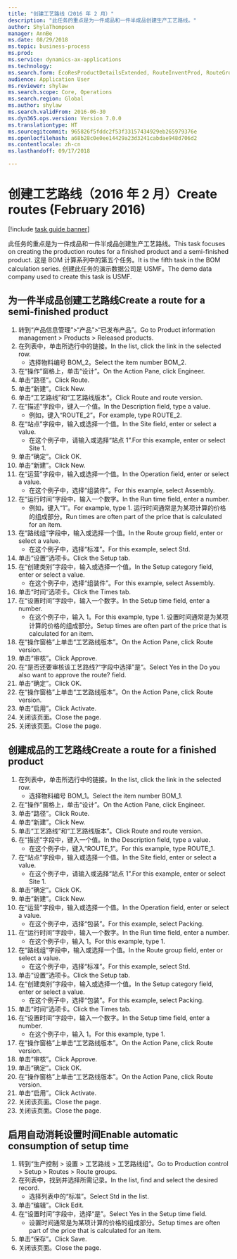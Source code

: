 ```yaml
--- 
title: "创建工艺路线（2016 年 2 月）"
description: "此任务的重点是为一件成品和一件半成品创建生产工艺路线。"
author: ShylaThompson
manager: AnnBe
ms.date: 08/29/2018
ms.topic: business-process
ms.prod: 
ms.service: dynamics-ax-applications
ms.technology: 
ms.search.form: EcoResProductDetailsExtended, RouteInventProd, RouteGroup
audience: Application User
ms.reviewer: shylaw
ms.search.scope: Core, Operations
ms.search.region: Global
ms.author: shylaw
ms.search.validFrom: 2016-06-30
ms.dyn365.ops.version: Version 7.0.0
ms.translationtype: HT
ms.sourcegitcommit: 965826f5fddc2f53f33157434929eb265979376e
ms.openlocfilehash: a68b28c0e0ee14429a23d3241cabdae948d706d2
ms.contentlocale: zh-cn
ms.lasthandoff: 09/17/2018

---
```

# <a name="create-routes-february-2016"></a><span data-ttu-id="72c5c-103">创建工艺路线（2016 年 2 月）</span><span class="sxs-lookup"><span data-stu-id="72c5c-103">Create routes (February 2016)</span></span>

[!include [task guide banner](../../includes/task-guide-banner.md)]

<span data-ttu-id="72c5c-104">此任务的重点是为一件成品和一件半成品创建生产工艺路线。</span><span class="sxs-lookup"><span data-stu-id="72c5c-104">This task focuses on creating the production routes for a finished product and a semi-finished product.</span></span> <span data-ttu-id="72c5c-105">这是 BOM 计算系列中的第五个任务。</span><span class="sxs-lookup"><span data-stu-id="72c5c-105">It is the fifth task in the BOM calculation series.</span></span> <span data-ttu-id="72c5c-106">创建此任务的演示数据公司是 USMF。</span><span class="sxs-lookup"><span data-stu-id="72c5c-106">The demo data company used to create this task is USMF.</span></span>


## <a name="create-a-route-for-a-semi-finished-product"></a><span data-ttu-id="72c5c-107">为一件半成品创建工艺路线</span><span class="sxs-lookup"><span data-stu-id="72c5c-107">Create a route for a semi-finished product</span></span>
1. <span data-ttu-id="72c5c-108">转到“产品信息管理”>“产品”>“已发布产品”。</span><span class="sxs-lookup"><span data-stu-id="72c5c-108">Go to Product information management > Products > Released products.</span></span>
2. <span data-ttu-id="72c5c-109">在列表中，单击所选行中的链接。</span><span class="sxs-lookup"><span data-stu-id="72c5c-109">In the list, click the link in the selected row.</span></span>
    * <span data-ttu-id="72c5c-110">选择物料编号 BOM_2。</span><span class="sxs-lookup"><span data-stu-id="72c5c-110">Select the item number BOM_2.</span></span>  
3. <span data-ttu-id="72c5c-111">在“操作”窗格上，单击“设计”。</span><span class="sxs-lookup"><span data-stu-id="72c5c-111">On the Action Pane, click Engineer.</span></span>
4. <span data-ttu-id="72c5c-112">单击“路径”。</span><span class="sxs-lookup"><span data-stu-id="72c5c-112">Click Route.</span></span>
5. <span data-ttu-id="72c5c-113">单击“新建”。</span><span class="sxs-lookup"><span data-stu-id="72c5c-113">Click New.</span></span>
6. <span data-ttu-id="72c5c-114">单击“工艺路线”和“工艺路线版本”。</span><span class="sxs-lookup"><span data-stu-id="72c5c-114">Click Route and route version.</span></span>
7. <span data-ttu-id="72c5c-115">在“描述”字段中，键入一个值。</span><span class="sxs-lookup"><span data-stu-id="72c5c-115">In the Description field, type a value.</span></span>
    * <span data-ttu-id="72c5c-116">例如，键入“ROUTE_2”。</span><span class="sxs-lookup"><span data-stu-id="72c5c-116">For example, type ROUTE_2.</span></span>  
8. <span data-ttu-id="72c5c-117">在“站点”字段中，输入或选择一个值。</span><span class="sxs-lookup"><span data-stu-id="72c5c-117">In the Site field, enter or select a value.</span></span>
    * <span data-ttu-id="72c5c-118">在这个例子中，请输入或选择“站点 1”.</span><span class="sxs-lookup"><span data-stu-id="72c5c-118">For this example, enter or select Site 1.</span></span>  
9. <span data-ttu-id="72c5c-119">单击“确定”。</span><span class="sxs-lookup"><span data-stu-id="72c5c-119">Click OK.</span></span>
10. <span data-ttu-id="72c5c-120">单击“新建”。</span><span class="sxs-lookup"><span data-stu-id="72c5c-120">Click New.</span></span>
11. <span data-ttu-id="72c5c-121">在“运营”字段中，输入或选择一个值。</span><span class="sxs-lookup"><span data-stu-id="72c5c-121">In the Operation field, enter or select a value.</span></span>
    * <span data-ttu-id="72c5c-122">在这个例子中，选择“组装件”。</span><span class="sxs-lookup"><span data-stu-id="72c5c-122">For this example, select Assembly.</span></span>  
12. <span data-ttu-id="72c5c-123">在“运行时间”字段中，输入一个数字。</span><span class="sxs-lookup"><span data-stu-id="72c5c-123">In the Run time field, enter a number.</span></span>
    * <span data-ttu-id="72c5c-124">例如，键入“1”。</span><span class="sxs-lookup"><span data-stu-id="72c5c-124">For example, type 1.</span></span> <span data-ttu-id="72c5c-125">运行时间通常是为某项计算的价格的组成部分。</span><span class="sxs-lookup"><span data-stu-id="72c5c-125">Run times are often part of the price that is calculated for an item.</span></span>  
13. <span data-ttu-id="72c5c-126">在“路线组”字段中，输入或选择一个值。</span><span class="sxs-lookup"><span data-stu-id="72c5c-126">In the Route group field, enter or select a value.</span></span>
    * <span data-ttu-id="72c5c-127">在这个例子中，选择“标准”。</span><span class="sxs-lookup"><span data-stu-id="72c5c-127">For this example, select Std.</span></span>  
14. <span data-ttu-id="72c5c-128">单击“设置”选项卡。</span><span class="sxs-lookup"><span data-stu-id="72c5c-128">Click the Setup tab.</span></span>
15. <span data-ttu-id="72c5c-129">在“创建类别”字段中，输入或选择一个值。</span><span class="sxs-lookup"><span data-stu-id="72c5c-129">In the Setup category field, enter or select a value.</span></span>
    * <span data-ttu-id="72c5c-130">在这个例子中，选择“组装件”。</span><span class="sxs-lookup"><span data-stu-id="72c5c-130">For this example, select Assembly.</span></span>  
16. <span data-ttu-id="72c5c-131">单击“时间”选项卡。</span><span class="sxs-lookup"><span data-stu-id="72c5c-131">Click the Times tab.</span></span>
17. <span data-ttu-id="72c5c-132">在“设置时间”字段中，输入一个数字。</span><span class="sxs-lookup"><span data-stu-id="72c5c-132">In the Setup time field, enter a number.</span></span>
    * <span data-ttu-id="72c5c-133">在这个例子中，输入 1。</span><span class="sxs-lookup"><span data-stu-id="72c5c-133">For this example, type 1.</span></span> <span data-ttu-id="72c5c-134">设置时间通常是为某项计算的价格的组成部分。</span><span class="sxs-lookup"><span data-stu-id="72c5c-134">Setup times are often part of the price that is calculated for an item.</span></span>  
18. <span data-ttu-id="72c5c-135">在“操作窗格”上单击“工艺路线版本”。</span><span class="sxs-lookup"><span data-stu-id="72c5c-135">On the Action Pane, click Route version.</span></span>
19. <span data-ttu-id="72c5c-136">单击“审核”。</span><span class="sxs-lookup"><span data-stu-id="72c5c-136">Click Approve.</span></span>
20. <span data-ttu-id="72c5c-137">在“是否还要审核该工艺路线?“字段中选择”是“。</span><span class="sxs-lookup"><span data-stu-id="72c5c-137">Select Yes in the Do you also want to approve the route? field.</span></span>
21. <span data-ttu-id="72c5c-138">单击“确定”。</span><span class="sxs-lookup"><span data-stu-id="72c5c-138">Click OK.</span></span>
22. <span data-ttu-id="72c5c-139">在“操作窗格”上单击“工艺路线版本”。</span><span class="sxs-lookup"><span data-stu-id="72c5c-139">On the Action Pane, click Route version.</span></span>
23. <span data-ttu-id="72c5c-140">单击“启用”。</span><span class="sxs-lookup"><span data-stu-id="72c5c-140">Click Activate.</span></span>
24. <span data-ttu-id="72c5c-141">关闭该页面。</span><span class="sxs-lookup"><span data-stu-id="72c5c-141">Close the page.</span></span>
25. <span data-ttu-id="72c5c-142">关闭该页面。</span><span class="sxs-lookup"><span data-stu-id="72c5c-142">Close the page.</span></span>

## <a name="create-a-route-for-a-finished-product"></a><span data-ttu-id="72c5c-143">创建成品的工艺路线</span><span class="sxs-lookup"><span data-stu-id="72c5c-143">Create a route for a finished product</span></span>
1. <span data-ttu-id="72c5c-144">在列表中，单击所选行中的链接。</span><span class="sxs-lookup"><span data-stu-id="72c5c-144">In the list, click the link in the selected row.</span></span>
    * <span data-ttu-id="72c5c-145">选择物料编号 BOM_1。</span><span class="sxs-lookup"><span data-stu-id="72c5c-145">Select the item number BOM_1.</span></span>  
2. <span data-ttu-id="72c5c-146">在“操作”窗格上，单击“设计”。</span><span class="sxs-lookup"><span data-stu-id="72c5c-146">On the Action Pane, click Engineer.</span></span>
3. <span data-ttu-id="72c5c-147">单击“路径”。</span><span class="sxs-lookup"><span data-stu-id="72c5c-147">Click Route.</span></span>
4. <span data-ttu-id="72c5c-148">单击“新建”。</span><span class="sxs-lookup"><span data-stu-id="72c5c-148">Click New.</span></span>
5. <span data-ttu-id="72c5c-149">单击“工艺路线”和“工艺路线版本”。</span><span class="sxs-lookup"><span data-stu-id="72c5c-149">Click Route and route version.</span></span>
6. <span data-ttu-id="72c5c-150">在“描述”字段中，键入一个值。</span><span class="sxs-lookup"><span data-stu-id="72c5c-150">In the Description field, type a value.</span></span>
    * <span data-ttu-id="72c5c-151">在这个例子中，键入“ROUTE_1”。</span><span class="sxs-lookup"><span data-stu-id="72c5c-151">For this example, type ROUTE_1.</span></span>  
7. <span data-ttu-id="72c5c-152">在“站点”字段中，输入或选择一个值。</span><span class="sxs-lookup"><span data-stu-id="72c5c-152">In the Site field, enter or select a value.</span></span>
    * <span data-ttu-id="72c5c-153">在这个例子中，请输入或选择“站点 1”.</span><span class="sxs-lookup"><span data-stu-id="72c5c-153">For this example, enter or select Site 1.</span></span>  
8. <span data-ttu-id="72c5c-154">单击“确定”。</span><span class="sxs-lookup"><span data-stu-id="72c5c-154">Click OK.</span></span>
9. <span data-ttu-id="72c5c-155">单击“新建”。</span><span class="sxs-lookup"><span data-stu-id="72c5c-155">Click New.</span></span>
10. <span data-ttu-id="72c5c-156">在“运营”字段中，输入或选择一个值。</span><span class="sxs-lookup"><span data-stu-id="72c5c-156">In the Operation field, enter or select a value.</span></span>
    * <span data-ttu-id="72c5c-157">在这个例子中，选择“包装”。</span><span class="sxs-lookup"><span data-stu-id="72c5c-157">For this example, select Packing.</span></span>  
11. <span data-ttu-id="72c5c-158">在“运行时间”字段中，输入一个数字。</span><span class="sxs-lookup"><span data-stu-id="72c5c-158">In the Run time field, enter a number.</span></span>
    * <span data-ttu-id="72c5c-159">在这个例子中，输入 1。</span><span class="sxs-lookup"><span data-stu-id="72c5c-159">For this example, type 1.</span></span>  
12. <span data-ttu-id="72c5c-160">在“路线组”字段中，输入或选择一个值。</span><span class="sxs-lookup"><span data-stu-id="72c5c-160">In the Route group field, enter or select a value.</span></span>
    * <span data-ttu-id="72c5c-161">在这个例子中，选择“标准”。</span><span class="sxs-lookup"><span data-stu-id="72c5c-161">For this example, select Std.</span></span>  
13. <span data-ttu-id="72c5c-162">单击“设置”选项卡。</span><span class="sxs-lookup"><span data-stu-id="72c5c-162">Click the Setup tab.</span></span>
14. <span data-ttu-id="72c5c-163">在“创建类别”字段中，输入或选择一个值。</span><span class="sxs-lookup"><span data-stu-id="72c5c-163">In the Setup category field, enter or select a value.</span></span>
    * <span data-ttu-id="72c5c-164">在这个例子中，选择“包装”。</span><span class="sxs-lookup"><span data-stu-id="72c5c-164">For this example, select Packing.</span></span>  
15. <span data-ttu-id="72c5c-165">单击“时间”选项卡。</span><span class="sxs-lookup"><span data-stu-id="72c5c-165">Click the Times tab.</span></span>
16. <span data-ttu-id="72c5c-166">在“设置时间”字段中，输入一个数字。</span><span class="sxs-lookup"><span data-stu-id="72c5c-166">In the Setup time field, enter a number.</span></span>
    * <span data-ttu-id="72c5c-167">在这个例子中，输入 1。</span><span class="sxs-lookup"><span data-stu-id="72c5c-167">For this example, type 1.</span></span>  
17. <span data-ttu-id="72c5c-168">在“操作窗格”上单击“工艺路线版本”。</span><span class="sxs-lookup"><span data-stu-id="72c5c-168">On the Action Pane, click Route version.</span></span>
18. <span data-ttu-id="72c5c-169">单击“审核”。</span><span class="sxs-lookup"><span data-stu-id="72c5c-169">Click Approve.</span></span>
19. <span data-ttu-id="72c5c-170">单击“确定”。</span><span class="sxs-lookup"><span data-stu-id="72c5c-170">Click OK.</span></span>
20. <span data-ttu-id="72c5c-171">在“操作窗格”上单击“工艺路线版本”。</span><span class="sxs-lookup"><span data-stu-id="72c5c-171">On the Action Pane, click Route version.</span></span>
21. <span data-ttu-id="72c5c-172">单击“启用”。</span><span class="sxs-lookup"><span data-stu-id="72c5c-172">Click Activate.</span></span>
22. <span data-ttu-id="72c5c-173">关闭该页面。</span><span class="sxs-lookup"><span data-stu-id="72c5c-173">Close the page.</span></span>
23. <span data-ttu-id="72c5c-174">关闭该页面。</span><span class="sxs-lookup"><span data-stu-id="72c5c-174">Close the page.</span></span>

## <a name="enable-automatic-consumption-of-setup-time"></a><span data-ttu-id="72c5c-175">启用自动消耗设置时间</span><span class="sxs-lookup"><span data-stu-id="72c5c-175">Enable automatic consumption of setup time</span></span>
1. <span data-ttu-id="72c5c-176">转到“生产控制 > 设置 > 工艺路线 > 工艺路线组”。</span><span class="sxs-lookup"><span data-stu-id="72c5c-176">Go to Production control > Setup > Routes > Route groups.</span></span>
2. <span data-ttu-id="72c5c-177">在列表中，找到并选择所需记录。</span><span class="sxs-lookup"><span data-stu-id="72c5c-177">In the list, find and select the desired record.</span></span>
    * <span data-ttu-id="72c5c-178">选择列表中的“标准”。</span><span class="sxs-lookup"><span data-stu-id="72c5c-178">Select Std in the list.</span></span>  
3. <span data-ttu-id="72c5c-179">单击“编辑”。</span><span class="sxs-lookup"><span data-stu-id="72c5c-179">Click Edit.</span></span>
4. <span data-ttu-id="72c5c-180">在“设置时间”字段中，选择“是”。</span><span class="sxs-lookup"><span data-stu-id="72c5c-180">Select Yes in the Setup time field.</span></span>
    * <span data-ttu-id="72c5c-181">设置时间通常是为某项计算的价格的组成部分。</span><span class="sxs-lookup"><span data-stu-id="72c5c-181">Setup times are often part of the price that is calculated for an item.</span></span>  
5. <span data-ttu-id="72c5c-182">单击“保存”。</span><span class="sxs-lookup"><span data-stu-id="72c5c-182">Click Save.</span></span>
6. <span data-ttu-id="72c5c-183">关闭该页面。</span><span class="sxs-lookup"><span data-stu-id="72c5c-183">Close the page.</span></span>


